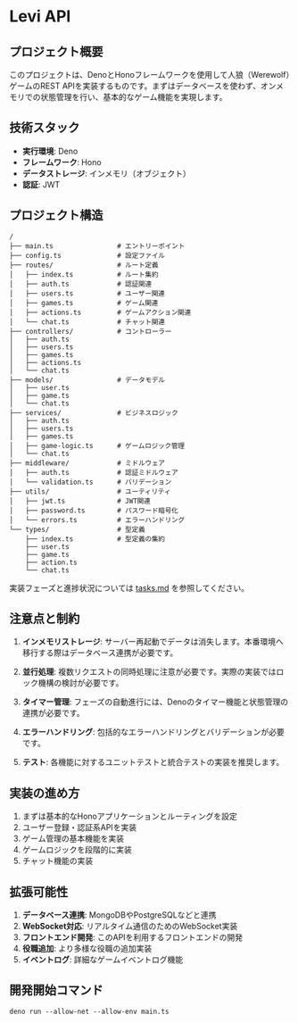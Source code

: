 # Levi API

## プロジェクト概要

このプロジェクトは、DenoとHonoフレームワークを使用して人狼（Werewolf）ゲームのREST
APIを実装するものです。まずはデータベースを使わず、オンメモリでの状態管理を行い、基本的なゲーム機能を実現します。

## 技術スタック

- **実行環境**: Deno
- **フレームワーク**: Hono
- **データストレージ**: インメモリ（オブジェクト）
- **認証**: JWT

## プロジェクト構造

```
/
├── main.ts                # エントリーポイント
├── config.ts              # 設定ファイル
├── routes/                # ルート定義
│   ├── index.ts           # ルート集約
│   ├── auth.ts            # 認証関連
│   ├── users.ts           # ユーザー関連
│   ├── games.ts           # ゲーム関連
│   ├── actions.ts         # ゲームアクション関連
│   └── chat.ts            # チャット関連
├── controllers/           # コントローラー
│   ├── auth.ts
│   ├── users.ts
│   ├── games.ts
│   ├── actions.ts
│   └── chat.ts
├── models/                # データモデル
│   ├── user.ts
│   ├── game.ts
│   └── chat.ts
├── services/              # ビジネスロジック
│   ├── auth.ts
│   ├── users.ts
│   ├── games.ts
│   ├── game-logic.ts      # ゲームロジック管理
│   └── chat.ts
├── middleware/            # ミドルウェア
│   ├── auth.ts            # 認証ミドルウェア
│   └── validation.ts      # バリデーション
├── utils/                 # ユーティリティ
│   ├── jwt.ts             # JWT関連
│   ├── password.ts        # パスワード暗号化
│   └── errors.ts          # エラーハンドリング
└── types/                 # 型定義
    ├── index.ts           # 型定義の集約
    ├── user.ts
    ├── game.ts
    ├── action.ts
    └── chat.ts
```

実装フェーズと進捗状況については [tasks.md](./tasks.md) を参照してください。

## 注意点と制約

1. **インメモリストレージ**: サーバー再起動でデータは消失します。本番環境へ移行する際はデータベース連携が必要です。

2. **並行処理**: 複数リクエストの同時処理に注意が必要です。実際の実装ではロック機構の検討が必要です。

3. **タイマー管理**: フェーズの自動進行には、Denoのタイマー機能と状態管理の連携が必要です。

4. **エラーハンドリング**: 包括的なエラーハンドリングとバリデーションが必要です。

5. **テスト**: 各機能に対するユニットテストと統合テストの実装を推奨します。

## 実装の進め方

1. まずは基本的なHonoアプリケーションとルーティングを設定
2. ユーザー登録・認証系APIを実装
3. ゲーム管理の基本機能を実装
4. ゲームロジックを段階的に実装
5. チャット機能の実装

## 拡張可能性

1. **データベース連携**: MongoDBやPostgreSQLなどと連携
2. **WebSocket対応**: リアルタイム通信のためのWebSocket実装
3. **フロントエンド開発**: このAPIを利用するフロントエンドの開発
4. **役職追加**: より多様な役職の追加実装
5. **イベントログ**: 詳細なゲームイベントログ機能

## 開発開始コマンド

```
deno run --allow-net --allow-env main.ts
```
